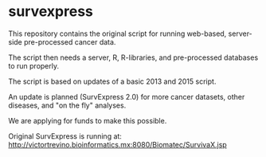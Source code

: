 # survexpress
This repository contains the original script for running web-based, server-side pre-processed cancer data.

The script then needs a server, R, R-libraries, and pre-processed databases to run properly.

The script is based on updates of a basic 2013 and 2015 script.

An update is planned (SurvExpress 2.0) for more cancer datasets, other diseases, and "on the fly" analyses.

We are applying for funds to make this possible.

Original SurvExpress is running at:
http://victortrevino.bioinformatics.mx:8080/Biomatec/SurvivaX.jsp
